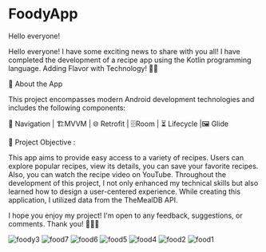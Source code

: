 # FoodyApp
Hello everyone!

Hello everyone! I have some exciting news to share with you all! I have completed the development of a recipe app using the Kotlin programming language. Adding Flavor with Technology! 📱🍔

📌 About the App

This project encompasses modern Android development technologies and includes the following components:

🧭 Navigation | 🏗️MVVM | 🌐 Retrofit | 🗄️Room | ⏳ Lifecycle |🖼️ Glide

🚀 Project Objective :

This app aims to provide easy access to a variety of recipes. Users can explore popular recipes, view its details, you can save your favorite recipes. Also, you can watch the recipe video on YouTube. Throughout the development of this project, I not only enhanced my technical skills but also learned how to design a user-centered experience. While creating this application, I utilized data from the TheMealDB API.

I hope you enjoy my project! I'm open to any feedback, suggestions, or comments. Thank you! 🙌👨‍💻




![foody3](https://github.com/GzdeO/FoodyApp/assets/137268577/0297490c-4234-490c-9c80-418dd16e6999)
![food7](https://github.com/GzdeO/FoodyApp/assets/137268577/b686a5b2-ad8e-4a19-a13c-bc7f3cbca185)
![food6](https://github.com/GzdeO/FoodyApp/assets/137268577/1432cbd4-08c9-4a91-8cf8-124b74ddb17d)
![food5](https://github.com/GzdeO/FoodyApp/assets/137268577/de629c29-f761-4a82-a241-664d2ecb1c97)
![food4](https://github.com/GzdeO/FoodyApp/assets/137268577/472c3db6-515e-448c-bde0-de1c65f42ef8)
![food2](https://github.com/GzdeO/FoodyApp/assets/137268577/4d625fe9-dfe3-4c28-afca-5cdcda69b189)
![food1](https://github.com/GzdeO/FoodyApp/assets/137268577/b599bc2c-67ca-433b-9952-abb78ef8a8c9)
